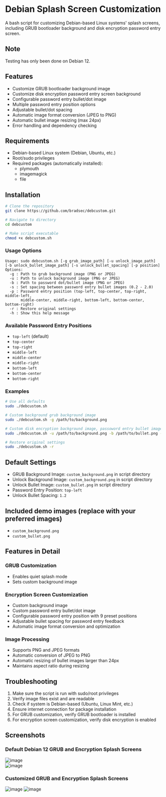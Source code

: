 # Debian Splash Screen Customization

A bash script for customizing Debian-based Linux systems' splash screens, including GRUB bootloader background and disk encryption password entry screen.

## Note

Testing has only been done on Debian 12.

## Features

- Customize GRUB bootloader background image
- Customize disk encryption password entry screen background
- Configurable password entry bullet/dot image
- Multiple password entry position options
- Adjustable bullet/dot spacing
- Automatic image format conversion (JPEG to PNG)
- Automatic bullet image resizing (max 24px)
- Error handling and dependency checking

## Requirements

- Debian-based Linux system (Debian, Ubuntu, etc.)
- Root/sudo privileges
- Required packages (automatically installed):
  - plymouth
  - imagemagick
  - file

## Installation

```bash
# Clone the repository
git clone https://github.com/bradsec/debcustom.git

# Navigate to directory
cd debcustom

# Make script executable
chmod +x debcustom.sh
```

### Usage Options

```terminal
Usage: sudo debcustom.sh [-g grub_image_path] [-u unlock_image_path] [-b unlock_bullet_image_path] [-s unlock_bullet_spacing] [-p position]
Options:
  -g : Path to grub background image (PNG or JPEG)
  -u : Path to unlock background image (PNG or JPEG)
  -b : Path to password dot/bullet image (PNG or JPEG)
  -s : Set spacing between password entry bullet images (0.2 - 2.0)
  -p : Password entry position (top-left, top-center, top-right, middle-left,
       middle-center, middle-right, bottom-left, bottom-center, bottom-right)
  -r : Restore original settings
  -h : Show this help message
```

### Available Password Entry Positions

- `top-left` (default)
- `top-center`
- `top-right`
- `middle-left`
- `middle-center`
- `middle-right`
- `bottom-left`
- `bottom-center`
- `bottom-right`

### Examples

```bash
# Use all defaults
sudo ./debcustom.sh

# Custom background grub background image
sudo ./debcustom.sh -g /path/to/background.png

# Custom disk encryption background image, passoword entry bullet image, password entry position
sudo ./debcustom.sh -u /path/to/background.png -b /path/to/bullet.png -p bottom-right

# Restore original settings
sudo ./debcustom.sh -r
```

## Default Settings

- GRUB Background Image: `custom_background.png` in script directory
- Unlock Background Image: `custom_background.png` in script directory
- Unlock Bullet Image: `custom_bullet.png` in script directory
- Password Entry Position: `top-left`
- Unlock Bullet Spacing: `1.2`

## Included demo images (replace with your preferred images)

- `custom_background.png`
- `custom_bullet.png`

## Features in Detail

### GRUB Customization
- Enables quiet splash mode
- Sets custom background image

### Encryption Screen Customization
- Custom background image
- Custom password entry bullet/dot image
- Configurable password entry position with 9 preset positions
- Adjustable bullet spacing for password entry feedback
- Automatic image format conversion and optimization

### Image Processing
- Supports PNG and JPEG formats
- Automatic conversion of JPEG to PNG
- Automatic resizing of bullet images larger than 24px
- Maintains aspect ratio during resizing

## Troubleshooting

1. Make sure the script is run with sudo/root privileges
2. Verify image files exist and are readable
3. Check if system is Debian-based (Ubuntu, Linux Mint, etc.)
4. Ensure internet connection for package installation
5. For GRUB customization, verify GRUB bootloader is installed
6. For encryption screen customization, verify disk encryption is enabled

## Screenshots

### Default Debian 12 GRUB and Encryption Splash Screens 

![image](screenshots/default_grub.png)  
![image](screenshots/default_password.png)  

### Customized GRUB and Encryption Splash Screens 

![image](screenshots/new_grub.png)
![image](screenshots/new_password.png)  
